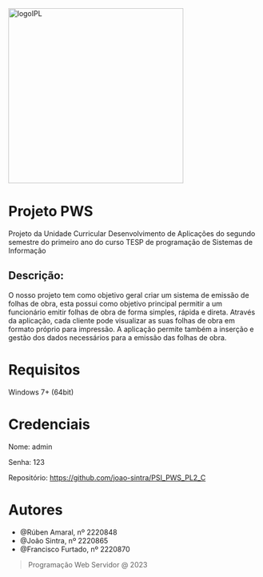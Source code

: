 <img width="350" alt="logoIPL" src="https://upload.wikimedia.org/wikipedia/commons/thumb/9/9a/Log%C3%B3tipo_Polit%C3%A9cnico_Leiria_01.png/1920px-Log%C3%B3tipo_Polit%C3%A9cnico_Leiria_01.png">

# Projeto PWS
Projeto da Unidade Curricular Desenvolvimento de Aplicações do segundo semestre do primeiro ano do curso TESP de programação de Sistemas de Informação

## **Descrição**:
O nosso projeto tem como objetivo geral criar um sistema de emissão de folhas de obra, esta possui como objetivo principal permitir a um funcionário emitir folhas de obra de forma simples, rápida e direta.
Através da aplicação, cada cliente pode visualizar as suas folhas de obra em formato próprio para impressão.
A aplicação permite também a inserção e gestão dos dados necessários para a emissão das folhas de obra.

# Requisitos
Windows 7+ (64bit)

# Credenciais
Nome: admin 

Senha: 123

Repositório: https://github.com/joao-sintra/PSI_PWS_PL2_C

# Autores 
 * @Rúben Amaral, nº 2220848
 * @João Sintra, nº 2220865
 * @Francisco Furtado, nº 2220870
   

> Programação Web Servidor @ 2023
